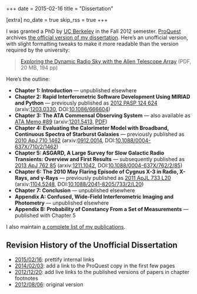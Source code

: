+++
date = 2015-02-16
title = "Dissertation"

[extra]
no_date = true
skip_rss = true
+++

I was granted a PhD by [UC Berkeley](http://berkeley.edu/) in the Fall 2012
semester. [ProQuest](http://proquest.com/) archives
[the official version of my dissertation](http://search.proquest.com/docview/1322973228).
Here’s an unofficial version, with slight formatting tweaks to make it more
readable than the version required by the university:

> [Exploring the Dynamic Radio Sky with the Allen Telescope Array](/wp/wp-content/uploads/2013/04/unofficial20150216.pdf)
> (PDF, 20 MB, 194 pp)

Here’s the outline:

- **Chapter 1: Introduction** — unpublished elsewhere
- **Chapter 2: Rapid Interferometric Software Development Using MIRIAD and
  Python** — previously published as
  [2012 PASP 124 624](http://adsabs.harvard.edu/abs/2012PASP..124..624W)
  (arxiv:[1203.0330](http://arxiv.org/abs/1203.0330),
  DOI:[10.1086/666604](http://dx.doi.org/10.1086/666604))
- **Chapter 3: The ATA Commensal Observing System** — also available as
  [ATA Memo #89](http://adsabs.harvard.edu/abs/2012arXiv1201.5413W)
  (arxiv:[1201.5413](http://arxiv.org/abs/1201.5413),
  [PDF](http://ral.berkeley.edu/ata/memos/memo89.pdf))
- **Chapter 4: Evaluating the Calorimeter Model with Broadband, Continuous
  Spectra of Starburst Galaxies** — previously published as
  [2010 ApJ 710 1462](http://adsabs.harvard.edu/abs/2010ApJ...710.1462W)
  (arxiv:[0912.0014](http://arxiv.org/abs/0912.0014),
  DOI:[10.1088/0004-637X/710/2/1462](http://dx.doi.org/10.1088/0004-637X/710/2/1462))
- **Chapter 5: ASGARD, A Large Survey for Slow Galactic Radio Transients:
  Overview and First Results** — subsequently published as
  [2013 ApJ 762 85](http://adsabs.harvard.edu/abs/2013ApJ...762...85W)
  (arxiv:[1211.1042](http://arxiv.org/abs/1211.1042),
  DOI:[10.1088/0004-637X/762/2/85](http://dx.doi.org/10.1088/0004-637X/762/2/85))
- **Chapter 6: The 2010 May Flaring Episode of Cygnus X-3 in Radio, X-Rays,
  and γ-Rays** — previously published as
  [2011 ApJL 733 L20](http://adsabs.harvard.edu/abs/2011ApJ...733L..20W)
  (arxiv:[1104.5248](http://arxiv.org/abs/1104.5248),
  DOI:[10.1088/2041-8205/733/2/L20](http://dx.doi.org/10.1088/2041-8205/733/2/L20))
- **Chapter 7: Conclusion** — unpublished elsewhere
- **Appendix A: Confused, Wide-Field Interferometric Imaging and Photometry**
  — unpublished elsewhere
- **Appendix B: Probability of Constancy From a Set of Measurements** —
  published with Chapter 5

I also maintain [a complete list of my publications](https://newton.cx/%7Epeter/pubs/).


## Revision History of the Unofficial Dissertation

* [2015/02/16](/wp/wp-content/uploads/2013/04/unofficial20150216.pdf):
  prettify internal links
* [2014/02/03](/wp/wp-content/uploads/2014/02/unofficial20140203.pdf): add a
  link to the ProQuest copy in the first few pages
* [2012/12/20](/wp/wp-content/uploads/2013/04/unofficial20121220.pdf): add
  live links to the published versions of papers in chapter footnotes
* [2012/08/06](/wp/wp-content/uploads/2013/04/unofficial20120806.pdf):
  original version
